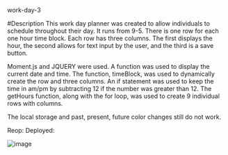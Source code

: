 work-day-3

#Description 
This work day planner was created to allow individuals to schedule throughout their day. It runs from 9-5. There is one row for each one hour time block. Each row has three columns. The first displays the hour, the second allows for text input by the user, and the third is a save button.

Moment.js and JQUERY were used. A function was used to display the current date and time. The function, timeBlock, was used to dynamically create the row and three columns. An if statement was used to keep the time in am/pm by subtracting 12 if the number was greater than 12. The getHours function, along with the for loop, was used to create 9 individual rows with columns.

The local storage and past, present, future color changes still do not work.

Reop:
Deployed:

![image](https://github.com/Ginger421/work-day-3/assets/101539821/b65ad1e7-3a4c-4c37-bb5c-5f57f40ac446)



